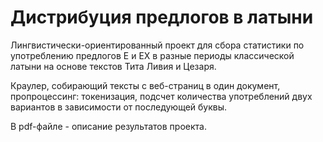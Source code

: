 # Дистрибуция предлогов в латыни

Лингвистически-ориентированный проект для сбора статистики по употреблению предлогов E и EX 
в разные периоды классической латыни на основе текстов Тита Ливия и Цезаря. 

Краулер, собирающий тексты с веб-страниц в один документ, пропроцессинг: токенизация, подсчет количества употреблений 
двух вариантов в зависимости от последующей буквы.

В pdf-файле - описание результатов проекта.
